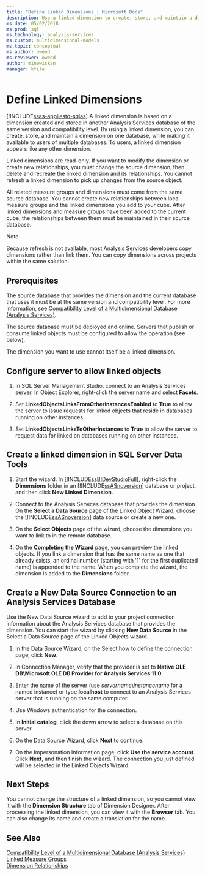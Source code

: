 ```yaml
---
title: "Define Linked Dimensions | Microsoft Docs"
description: Use a linked dimension to create, store, and maintain a dimension on one database, while making it available to users of multiple databases.
ms.date: 05/02/2018
ms.prod: sql
ms.technology: analysis-services
ms.custom: multidimensional-models
ms.topic: conceptual
ms.author: owend
ms.reviewer: owend
author: minewiskan
manager: kfile
---
```

# Define Linked Dimensions
[!INCLUDE[ssas-appliesto-sqlas](../includes/ssas-appliesto-sqlas.md)]
  A linked dimension is based on a dimension created and stored in another Analysis Services database of the same version and compatibility level. By using a linked dimension, you can create, store, and maintain a dimension on one database, while making it available to users of multiple databases. To users, a linked dimension appears like any other dimension.  
  
 Linked dimensions are read-only. If you want to modify the dimension or create new relationships, you must change the source dimension, then delete and recreate the linked dimension and its relationships. You cannot refresh a linked dimension to pick up changes from the source object.  
  
 All related measure groups and dimensions must come from the same source database. You cannot create new relationships between local measure groups and the linked dimensions you add to your cube. After linked dimensions and measure groups have been added to the current cube, the relationships between them must be maintained in their source database.  
  
> [!NOTE]  
>  Because refresh is not available, most Analysis Services developers copy dimensions rather than link them. You can copy dimensions across projects within the same solution. 
  
## Prerequisites  
 The source database that provides the dimension and the current database that uses it must be at the same version and compatibility level. For more information, see [Compatibility Level of a Multidimensional Database &#40;Analysis Services&#41;](../../analysis-services/multidimensional-models/compatibility-level-of-a-multidimensional-database-analysis-services.md).  
  
 The source database must be deployed and online. Servers that publish or consume linked objects must be configured to allow the operation (see below).  
  
 The dimension you want to use cannot itself be a linked dimension.  
  
## Configure server to allow linked objects  
  
1.  In SQL Server Management Studio, connect to an Analysis Services server. In Object Explorer, right-click the server name and select **Facets**.  
  
2.  Set **LinkedObjectsLinksFromOtherInstancesEnabled** to **True** to allow the server to issue requests for linked objects that reside in databases running on other instances.  
  
3.  Set **LinkedObjectsLinksToOtherInstances** to **True** to allow the server to request data for linked on databases running on other instances.  
  
## Create a linked dimension in SQL Server Data Tools  
  
1.  Start the wizard. In [!INCLUDE[ssBIDevStudioFull](../includes/ssbidevstudiofull-md.md)], right-click the **Dimensions** folder in an [!INCLUDE[ssASnoversion](../includes/ssasnoversion-md.md)] database or project, and then click **New Linked Dimension**.  
  
2.  Connect to the Analysis Services database that provides the dimension. On the **Select a Data Source** page of the Linked Object Wizard, choose the [!INCLUDE[ssASnoversion](../includes/ssasnoversion-md.md)] data source or create a new one.  
  
3.  On the **Select Objects** page of the wizard, choose the dimensions you want to link to in the remote database.  
  
4.  On the **Completing the Wizard** page, you can preview the linked objects. If you link a dimension that has the same name as one that already exists, an ordinal number (starting with '1' for the first duplicated name) is appended to the name. When you complete the wizard, the dimension is added to the **Dimensions** folder.  
  
##  <a name="bkmk_CreateNew"></a> Create a New Data Source Connection to an Analysis Services Database  
 Use the New Data Source wizard to add to your project connection information about the Analysis Services database that provides the dimension. You can start the wizard by clicking **New Data Source** in the Select a Data Source page of the Linked Objects wizard.  
  
1.  In the Data Source Wizard, on the Select how to define the connection page, click **New**.  
  
2.  In Connection Manager, verify that the provider is set to **Native OLE DB\Microsoft OLE DB Provider for Analysis Services 11.0**.  
  
3.  Enter the name of the server (use *servername*\\*instancename* for a named instance) or type **localhost** to connect to an Analysis Services server that is running on the same computer.  
  
4.  Use Windows authentication for the connection.  
  
5.  In **Initial catalog**, click the down arrow to select a database on this server.  
  
6.  On the Data Source Wizard, click **Next** to continue.  
  
7.  On the Impersonation Information page, click **Use the service account**. Click **Next**, and then finish the wizard. The connection you just defined will be selected in the Linked Objects Wizard.  
  
## Next Steps  
 You cannot change the structure of a linked dimension, so you cannot view it with the **Dimension Structure** tab of Dimension Designer. After processing the linked dimension, you can view it with the **Browser** tab. You can also change its name and create a translation for the name.  
  
## See Also  
 [Compatibility Level of a Multidimensional Database &#40;Analysis Services&#41;](../../analysis-services/multidimensional-models/compatibility-level-of-a-multidimensional-database-analysis-services.md)   
 [Linked Measure Groups](../../analysis-services/multidimensional-models/linked-measure-groups.md)   
 [Dimension Relationships](../../analysis-services/multidimensional-models-olap-logical-cube-objects/dimension-relationships.md)  
  
  

